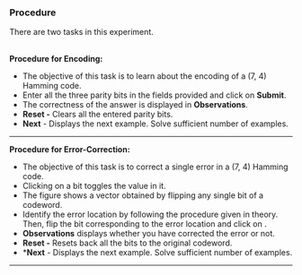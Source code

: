 ### Procedure

There are two tasks in this experiment.
<br>
<br>

**Procedure for Encoding:**
*   The objective of this task is to learn about the encoding of a (7, 4) Hamming code.
*   Enter all the three parity bits in the fields provided and click on **Submit**.
*   The correctness of the answer is displayed in **Observations**.
*   **Reset -** Clears all the entered parity bits.
*   **Next** - Displays the next example. Solve sufficient number of examples.
---
**Procedure for Error-Correction:**
*   The objective of this task is to correct a single error in a (7, 4) Hamming code.
*   Clicking on a bit toggles the value in it.
*   The figure shows a vector obtained by flipping any single bit of a codeword.
*   Identify the error location by following the procedure given in theory. Then, flip the bit corresponding to the error location and click on .
*   **Observations** displays whether you have corrected the error or not.
*   **Reset -** Resets back all the bits to the original codeword.
*   ***Next** - Displays the next example. Solve sufficient number of examples.
---
